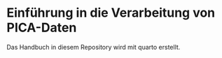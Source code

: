 # Einführung in die Verarbeitung von PICA-Daten

Das Handbuch in diesem Repository wird mit quarto erstellt.

